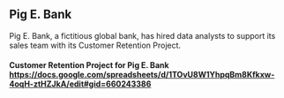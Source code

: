 ## Pig E. Bank
Pig E. Bank, a fictitious global bank, has hired data analysts to support its sales team with its Customer Retention Project.
#### Customer Retention Project for Pig E. Bank https://docs.google.com/spreadsheets/d/1TOvU8W1YhpqBm8Kfkxw-4oqH-ztHZJkA/edit#gid=660243386